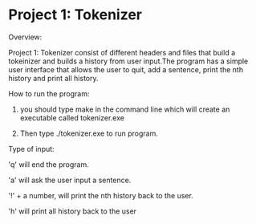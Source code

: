 Project 1: Tokenizer
====================
Overview:

Project 1: Tokenizer consist of different headers and files that build a
tokeinizer and builds a history from user input.The program has a simple user
interface that allows the user to quit, add a sentence, print the nth history
and print all history.

How to run the program:
1. you should type make in the command line which will create an executable
   called tokenizer.exe

2. Then type ./tokenizer.exe to run program.

Type of input:

'q' will end the program.

'a' will ask the user input a sentence.

'!' +  a number, will print the nth history back to the user.

'h' will print all history back to the user
